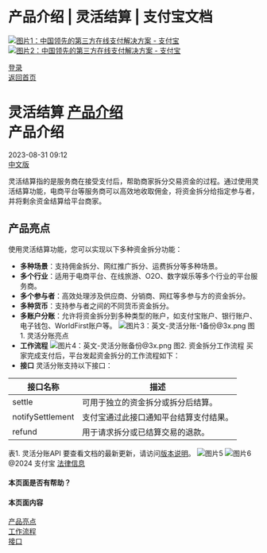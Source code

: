 产品介绍 | 灵活结算 | 支付宝文档
===============

[![图片1：中国领先的第三方在线支付解决方案 - 支付宝](https://ac.alipay.com/storage/2024/3/26/d66c43c0-440d-4c97-9976-f2028a2c8c5e.svg)![图片2：中国领先的第三方在线支付解决方案 - 支付宝](https://ac.alipay.com/storage/2024/3/26/a48bd336-aea0-4f16-bf83-616eacbb4434.svg)](/docs/)

[登录](https://global.alipay.com/ilogin/account_login.htm?goto=https%3A%2F%2Fglobal.alipay.com%2Fdocs%2Fac%2Fflexiblesettlement_en%2Foverview)  
[返回首页](../../)  

灵活结算
[产品介绍](/docs/ac/flexiblesettlement_en/overview)  
产品介绍
====================  
2023-08-31 09:12  
[中文版](https://global.alipay.com/docs/ac/flexiblesettlement_cn)  

灵活结算指的是服务商在接受支付后，帮助商家拆分交易资金的过程。通过使用灵活结算功能，电商平台等服务商可以高效地收取佣金，将资金拆分给指定参与者，并将剩余资金结算给平台商家。

产品亮点
-----------------

使用灵活结算功能，您可以实现以下多种资金拆分功能：

*   **多种场景**：支持佣金拆分、网红推广拆分、运费拆分等多种场景。
*   **多个行业**：适用于电商平台、在线旅游、O2O、数字娱乐等多个行业的平台服务商。
*   **多个参与者**：高效处理涉及供应商、分销商、网红等多参与方的资金拆分。
*   **多种货币**：支持参与者之间的不同货币资金拆分。
*   **多账户分账**：允许将资金拆分到多种类型的账户，如支付宝账户、银行账户、电子钱包、WorldFirst账户等。
    ![图片3：英文-灵活分账-1备份@3x.png](https://idocs-assets.marmot-cloud.com/storage/idocs87c36dc8dac653c1/1693280802335-b70b74e9-8236-41e9-8d97-76caac1acfe3.png)
    图1. 灵活分账亮点
  * **工作流程**
    ![图片4：英文-灵活分账备份@3x.png](https://idocs-assets.marmot-cloud.com/storage/idocs87c36dc8dac653c1/1693280825692-b5bc334d-1898-4142-8e3c-8422cbe43291.png)
    图2. 资金拆分工作流程
    买家完成支付后，平台发起资金拆分的工作流程如下：
  * **接口**
    灵活分账支持以下接口：
    
|**接口名称**|**描述**|
|---|---|
|settle|可用于独立的资金拆分或拆分后结算。|
|notifySettlement|支付宝通过此接口通知平台结算支付结果。|
|refund|用于请求拆分或已结算交易的退款。|
    
表1. 灵活分账API
要查看文档的最新更新，请访问[版本说明](https://global.alipay.com/docs/releasenotes)。
![图片5](https://ac.alipay.com/storage/2021/5/20/19b2c126-9442-4f16-8f20-e539b1db482a.png) ![图片6](https://ac.alipay.com/storage/2021/5/20/e9f3f154-dbf0-455f-89f0-b3d4e0c14481.png)
@2024 支付宝 [法律信息](https://global.alipay.com/docs/ac/platform/membership)
#### 本页面是否有帮助？
#### 本页面内容
[产品亮点](#MivuA "产品亮点")  
[工作流程](#lirMA "工作流程")  
[接口](#evDuw "接口")